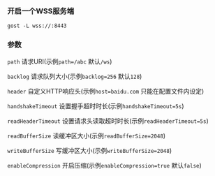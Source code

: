 ### 开启一个WSS服务端

```
gost -L wss://:8443
```

### 参数

`path` 请求URI(示例`path=/abc` 默认`/ws`)

`backlog` 请求队列大小(示例`backlog=256` 默认`128`)

`header` 自定义HTTP响应头(示例`host=baidu.com` 只能在配置文件内设定)

`handshakeTimeout` 设置握手超时时长(示例`handshakeTimeout=5s`)

`readHeaderTimeout` 设置请求头读取超时时长(示例`readHeaderTimeout=5s`)

`readBufferSize` 读缓冲区大小(示例`readBufferSize=2048`)

`writeBufferSize` 写缓冲区大小(示例`writeBufferSize=2048`)

`enableCompression` 开启压缩(示例`enableCompression=true` 默认`false`)
